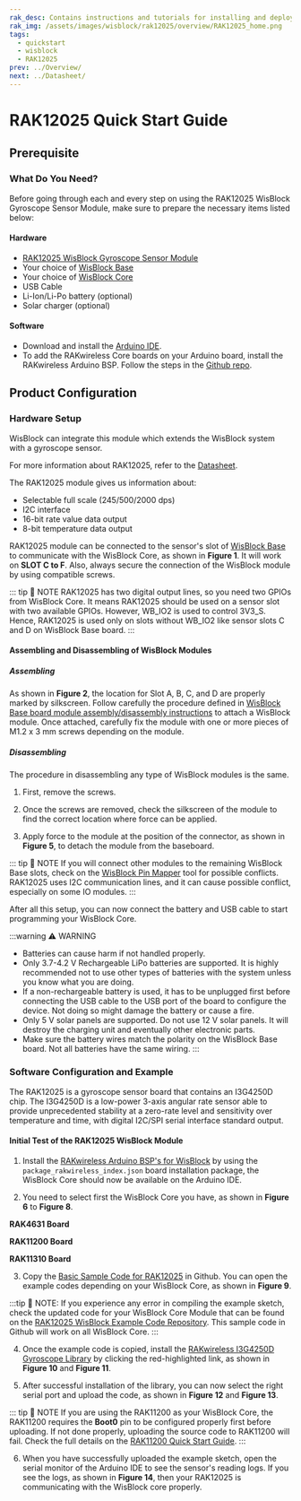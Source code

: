 ```yaml
---
rak_desc: Contains instructions and tutorials for installing and deploying your RAK12025. Instructions are written in a detailed and step-by-step manner for an easier experience in setting up your device. Aside from the hardware configuration, it also contains a software setup that includes detailed example codes that will help you get started.
rak_img: /assets/images/wisblock/rak12025/overview/RAK12025_home.png
tags:
  - quickstart
  - wisblock
  - RAK12025
prev: ../Overview/ 
next: ../Datasheet/ 
---
```


# RAK12025 Quick Start Guide

## Prerequisite

### What Do You Need?

Before going through each and every step on using the RAK12025 WisBlock Gyroscope Sensor Module, make sure to prepare the necessary items listed below:

#### Hardware

- [RAK12025 WisBlock Gyroscope Sensor Module](https://store.rakwireless.com/products/rak12025-gyroscope-sensor-module)
- Your choice of [WisBlock Base](https://store.rakwireless.com/collections/wisblock-base) 
- Your choice of [WisBlock Core](https://store.rakwireless.com/collections/wisblock-core)
- USB Cable
- Li-Ion/Li-Po battery (optional)
- Solar charger (optional)

#### Software

- Download and install the [Arduino IDE](https://www.arduino.cc/en/Main/Software).
- To add the RAKwireless Core boards on your Arduino board, install the RAKwireless Arduino BSP. Follow the steps in the [Github repo](https://github.com/RAKWireless/RAKwireless-Arduino-BSP-Index).

## Product Configuration

### Hardware Setup

WisBlock can integrate this module which extends the WisBlock system with a gyroscope sensor. 

For more information about RAK12025, refer to the [Datasheet](../Datasheet/).

The RAK12025 module gives us information about:

- Selectable full scale (245/500/2000&nbsp;dps)
- I2C interface
- 16-bit rate value data output
- 8-bit temperature data output 

RAK12025 module can be connected to the sensor's slot of [WisBlock Base](https://docs.rakwireless.com/Product-Categories/WisBlock/#wisblock-base) to communicate with the WisBlock Core, as shown in **Figure 1**. It will work on **SLOT C to F**. Also, always secure the connection of the WisBlock module by using compatible screws.

::: tip 📝 NOTE
RAK12025 has two digital output lines, so you need two GPIOs from WisBlock Core. It means RAK12025 should be used on a sensor slot with two available GPIOs. However, WB_IO2 is used to control 3V3_S. Hence, RAK12025 is used only on slots without WB_IO2 like sensor slots C and D on WisBlock Base board. 
:::

<rk-img
  src="/assets/images/wisblock/rak12025/quickstart/rak12025_assembly.png"
  width="70%"
  caption="RAK12025 connection to WisBlock Base"
/>

#### Assembling and Disassembling of WisBlock Modules

##### Assembling

As shown in **Figure 2**, the location for Slot A, B, C, and D are properly marked by silkscreen. Follow carefully the procedure defined in [WisBlock Base board module assembly/disassembly instructions](https://docs.rakwireless.com/Knowledge-Hub/Learn/RAK5005-O-Baseboard-Installation-Guide/) to attach a WisBlock module. Once attached, carefully fix the module with one or more pieces of M1.2 x 3&nbsp;mm screws depending on the module.

<rk-img
  src="/assets/images/wisblock/rak12025/quickstart/f2_rak12025_mounting.png"
  width="70%"
  caption="RAK12025 connection to WisBlock Base"
/>

##### Disassembling

The procedure in disassembling any type of WisBlock modules is the same. 

1. First, remove the screws.  

<rk-img
  src="/assets/images/wisblock/rak12025/quickstart/16.removing-screws.png"
  width="70%"
  caption="Removing screws from the WisBlock module"
/>

2. Once the screws are removed, check the silkscreen of the module to find the correct location where force can be applied.

<rk-img
  src="/assets/images/wisblock/rak12025/quickstart/17.detaching-silkscreen.png"
  width="70%"
  caption="Detaching silkscreen on the WisBlock module"
/>

3. Apply force to the module at the position of the connector, as shown in **Figure 5**, to detach the module from the baseboard.

<rk-img
  src="/assets/images/wisblock/rak12025/quickstart/18.detaching-module.png"
  width="70%"
  caption="Applying even forces on the proper location of a WisBlock module"
/>

::: tip 📝 NOTE
If you will connect other modules to the remaining WisBlock Base slots, check on the [WisBlock Pin Mapper](https://docs.rakwireless.com/Knowledge-Hub/Pin-Mapper/) tool for possible conflicts. RAK12025 uses I2C communication lines, and it can cause possible conflict, especially on some IO modules. 
:::

After all this setup, you can now connect the battery and USB cable to start programming your WisBlock Core.

:::warning ⚠️ WARNING
- Batteries can cause harm if not handled properly.
- Only 3.7-4.2&nbsp;V Rechargeable LiPo batteries are supported. It is highly recommended not to use other types of batteries with the system unless you know what you are doing.
- If a non-rechargeable battery is used, it has to be unplugged first before connecting the USB cable to the USB port of the board to configure the device. Not doing so might damage the battery or cause a fire.
- Only 5&nbsp;V solar panels are supported. Do not use 12&nbsp;V solar panels. It will destroy the charging unit and eventually other electronic parts.
- Make sure the battery wires match the polarity on the WisBlock Base board. Not all batteries have the same wiring.
:::

### Software Configuration and Example

The RAK12025 is a gyroscope sensor board that contains an I3G4250D chip. The I3G4250D is a low-power 3-axis angular rate sensor able to provide unprecedented stability at a zero-rate level and sensitivity over temperature and time, with digital I2C/SPI serial interface standard output. 

#### Initial Test of the RAK12025 WisBlock Module

1. Install the [RAKwireless Arduino BSP's for WisBlock](https://github.com/RAKWireless/RAKwireless-Arduino-BSP-Index) by using the `package_rakwireless_index.json` board installation package, the WisBlock Core should now be available on the Arduino IDE.

2. You need to select first the WisBlock Core you have, as shown in **Figure 6** to **Figure 8**.

**RAK4631 Board**
<rk-img
  src="/assets/images/wisblock/rak12025/quickstart/rak4631_board.png"
  width="100%"
  caption="Selecting RAK4631 as WisBlock Core"
/>

**RAK11200 Board**
<rk-img
  src="/assets/images/wisblock/rak12025/quickstart/rak11200_board.png"
  width="100%"
  caption="Selecting RAK11200 as WisBlock Core"
/>

**RAK11310 Board**
<rk-img
  src="/assets/images/wisblock/rak12025/quickstart/rak11300_board.png"
  width="100%"
  caption="Selecting RAK11300 as WisBlock Core"
/>

3. Copy the [Basic Sample Code for RAK12025](https://github.com/RAKWireless/RAK12025-I3G4250D/blob/main/examples/RAK12025_I3G4250D_Gyroscope/RAK12025_I3G4250D_Gyroscope.ino) in Github. You can open the example codes depending on your WisBlock Core, as shown in **Figure 9**. 

:::tip 📝 NOTE:
If you experience any error in compiling the example sketch, check the updated code for your WisBlock Core Module that can be found on the [RAK12025 WisBlock Example Code Repository](https://github.com/RAKWireless/RAK12025-I3G4250D/tree/main/examples). This sample code in Github will work on all WisBlock Core.
:::

<rk-img
  src="/assets/images/wisblock/rak12025/quickstart/rak4631_example.png"
  width="100%"
  caption="Copying the RAK12025 example code for RAK4631 WisBlock Core"
/>

4. Once the example code is copied, install the [RAKwireless I3G4250D Gyroscope Library](https://github.com/RAKWireless/RAK12025-I3G4250D) by clicking the red-highlighted link, as shown in **Figure 10** and **Figure 11**.

<rk-img
  src="/assets/images/wisblock/rak12025/quickstart/rak12025_library.png"
  width="100%"
  caption="Installing the compatible library for RAK12025 Gyroscope Sensor Module"
/>

<rk-img
  src="/assets/images/wisblock/rak12025/quickstart/rak12025_library_installed.png"
  width="100%"
  caption="Successful installing the library for RAK12025 Gyroscope Sensor Module"
/>


5. After successful installation of the library, you can now select the right serial port and upload the code, as shown in **Figure 12** and **Figure 13**.

::: tip 📝 NOTE
If you are using the RAK11200 as your WisBlock Core, the RAK11200 requires the **Boot0** pin to be configured properly first before uploading. If not done properly, uploading the source code to RAK11200 will fail. Check the full details on the [RAK11200 Quick Start Guide](https://docs.rakwireless.com/Product-Categories/WisBlock/RAK11200/Quickstart/#uploading-to-wisblock).
:::

<rk-img
  src="/assets/images/wisblock/rak12025/quickstart/select_port.png"
  width="100%"
  caption="Selecting the correct serial port"
/>

<rk-img
  src="/assets/images/wisblock/rak12025/quickstart/upload.png"
  width="100%"
  caption="Uploading the RAK12025 example code"
/>

6. When you have successfully uploaded the example sketch, open the serial monitor of the Arduino IDE to see the sensor's reading logs. If you see the logs, as shown in **Figure 14**, then your RAK12025 is communicating with the WisBlock core properly.

<rk-img
  src="/assets/images/wisblock/rak12025/quickstart/gyroscope_logs.png"
  width="100%"
  caption="RAK12025 Gyroscope Sensor Module Data Logs"
/>
